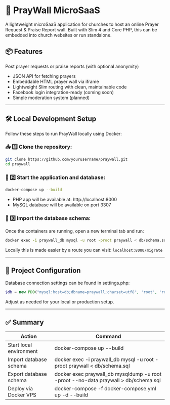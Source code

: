 # 🙏 PrayWall MicroSaaS
A lightweight microSaaS application for churches to host an online Prayer Request & Praise Report wall. Built with Slim 4 and Core PHP, this can be embedded into church websites or run standalone.

## 📦 Features
Post prayer requests or praise reports (with optional anonymity)

- JSON API for fetching prayers
- Embeddable HTML prayer wall via iframe
- Lightweight Slim routing with clean, maintainable code
- Facebook login integration-ready (coming soon)
- Simple moderation system (planned)

---

## 🛠️ Local Development Setup

Follow these steps to run PrayWall locally using Docker:

### 📥 1️⃣ Clone the repository:

```bash
git clone https://github.com/yourusername/praywall.git
cd praywall
```

### 🚀 2️⃣ Start the application and database:

```bash
docker-compose up --build
```

- PHP app will be available at: http://localhost:8000
- MySQL database will be available on port 3307

### 📂 3️⃣ Import the database schema:

Once the containers are running, open a new terminal tab and run:

```bash
docker exec -i praywall_db mysql -u root -proot praywall < db/schema.sql
```

Locally this is made easier by a route you can visit: `localhost:8000/migrate`

---

## 📄 Project Configuration

Database connection settings can be found in settings.php:

```php
$db = new PDO("mysql:host=db;dbname=praywall;charset=utf8", 'root', 'root');
```

Adjust as needed for your local or production setup.

---

## ✅ Summary

| Action | Command |
| --- | --- |
| Start local environment | docker-compose up --build |
| Import database schema | docker exec -i praywall_db mysql -u root -proot praywall < db/schema.sql |
| Export database schema | docker exec praywall_db mysqldump -u root -proot --no-data praywall > db/schema.sql |
| Deploy via Docker VPS | docker-compose -f docker-compose.yml up -d --build |
